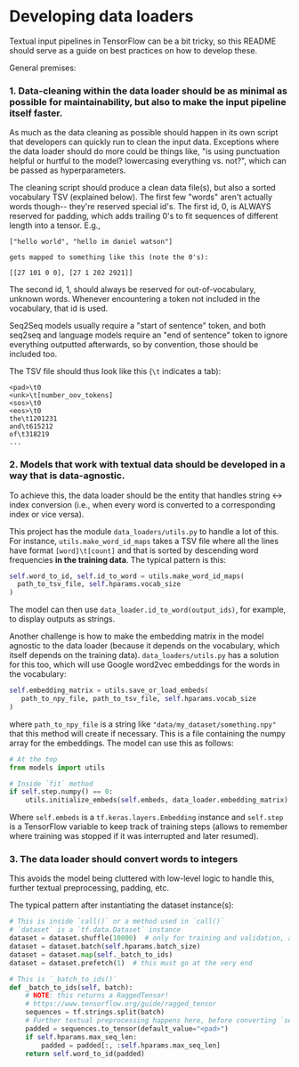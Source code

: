 # Developing data loaders

Textual input pipelines in TensorFlow can be a bit tricky, so this README should serve as a guide on best practices on how to develop these.

General premises:

### 1. Data-cleaning within the data loader should be as minimal as possible for maintainability, but also to make the input pipeline itself faster.

As much as the data cleaning as possible should happen in its own script that developers can quickly run to clean the input data. Exceptions where the data loader should do more could be things like, "is using punctuation helpful or hurtful to the model? lowercasing everything vs. not?", which can be passed as hyperparameters.

The cleaning script should produce a clean data file(s), but also a sorted vocabulary TSV (explained below). The first few "words" aren't actually words though-- they're reserved special id's. The first id, 0, is ALWAYS reserved for padding, which adds trailing 0's to fit sequences of different length into a tensor. E.g.,
```
["hello world", "hello im daniel watson"]

gets mapped to something like this (note the 0's):

[[27 101 0 0], [27 1 202 2921]]

```

The second id, 1, should always be reserved for out-of-vocabulary, unknown words. Whenever encountering a token not included in the vocabulary, that id is used.

Seq2Seq models usually require a "start of sentence" token, and both seq2seq and language models require an "end of sentence" token to ignore everything outputted afterwards, so by convention, those should be included too.

The TSV file should thus look like this (`\t` indicates a tab):

```
<pad>\t0
<unk>\t[number_oov_tokens]
<sos>\t0
<eos>\t0
the\t1201231
and\t615212
of\t318219
...
```

### 2. Models that work with textual data should be developed in a way that is data-agnostic.

To achieve this, the data loader should be the entity that handles string <-> index conversion (i.e., when every word is converted to a corresponding index or vice versa).

This project has the module `data_loaders/utils.py` to handle a lot of this. For instance, `utils.make_word_id_maps` takes a TSV file where all the lines have format `[word]\t[count]` and that is sorted by descending word frequencies **in the training data**. The typical pattern is this:
```python
self.word_to_id, self.id_to_word = utils.make_word_id_maps(
  path_to_tsv_file, self.hparams.vocab_size
)
```

The model can then use `data_loader.id_to_word(output_ids)`, for example, to display outputs as strings.

Another challenge is how to make the embedding matrix in the model agnostic to the data loader (because it depends on the vocabulary, which itself depends on the training data). `data_loaders/utils.py` has a solution for this too, which will use Google word2vec embeddings for the words in the vocabulary:
```python
self.embedding_matrix = utils.save_or_load_embeds(
   path_to_npy_file, path_to_tsv_file, self.hparams.vocab_size
)
```

where `path_to_npy_file` is a string like `"data/my_dataset/something.npy"` that this method will create if necessary. This is a file containing the numpy array for the embeddings. The model can use this as follows:
```python
# At the top
from models import utils

# Inside `fit` method
if self.step.numpy() == 0:
    utils.initialize_embeds(self.embeds, data_loader.embedding_matrix)
```

Where `self.embeds` is a `tf.keras.layers.Embedding` instance  and `self.step` is a TensorFlow variable to keep track of training steps (allows to remember where training was stopped if it was interrupted and later resumed).

### 3. The data loader should convert words to integers

This avoids the model being cluttered with low-level logic to handle this, further textual preprocessing, padding, etc.

The typical pattern after instantiating the dataset instance(s):
```python
# This is inside `call()` or a method used in `call()`
# `dataset` is a `tf.data.Dataset` instance
dataset = dataset.shuffle(10000)  # only for training and validation, and must happen BEFORE batching to get truly random shuffle
dataset = dataset.batch(self.hparams.batch_size)
dataset = dataset.map(self._batch_to_ids)
dataset = dataset.prefetch(1)  # this must go at the very end

# This is `_batch_to_ids()`
def _batch_to_ids(self, batch):
    # NOTE: this returns a RaggedTensor!
    # https://www.tensorflow.org/guide/ragged_tensor
    sequences = tf.strings.split(batch)
    # Further textual preprocessing happens here, before converting `sequences` to a regular tensor.
    padded = sequences.to_tensor(default_value="<pad>")
    if self.hparams.max_seq_len:
        padded = padded[:, :self.hparams.max_seq_len]
    return self.word_to_id(padded)
```

